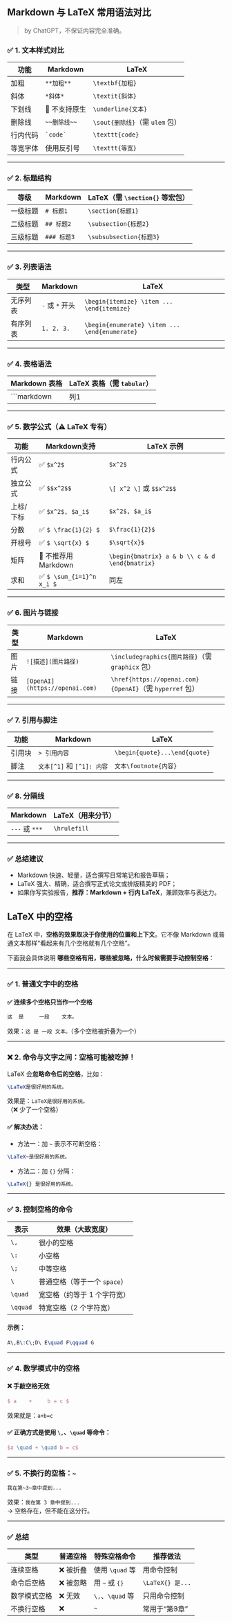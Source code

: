 ## Markdown 与 LaTeX 常用语法对比

 > by ChatGPT，不保证内容完全准确。
### ✅ 1. 文本样式对比

|功能|Markdown|LaTeX|
|---|---|---|
|加粗|`**加粗**`|`\textbf{加粗}`|
|斜体|`*斜体*`|`\textit{斜体}`|
|下划线|🚫 不支持原生|`\underline{文本}`|
|删除线|`~~删除线~~`|`\sout{删除线}`（需 `ulem` 包）|
|行内代码|`` `code` ``|`\texttt{code}`|
|等宽字体|使用反引号|`\texttt{等宽}`|

---

### ✅ 2. 标题结构

|等级|Markdown|LaTeX（需 `\section{}` 等宏包）|
|---|---|---|
|一级标题|`# 标题1`|`\section{标题1}`|
|二级标题|`## 标题2`|`\subsection{标题2}`|
|三级标题|`### 标题3`|`\subsubsection{标题3}`|

---

### ✅ 3. 列表语法

| 类型   | Markdown     | LaTeX                                         |
| ---- | ------------ | --------------------------------------------- |
| 无序列表 | `-` 或 `*` 开头 | `\begin{itemize} \item ... \end{itemize}`     |
| 有序列表 | `1. 2. 3.`   | `\begin{enumerate} \item ... \end{enumerate}` |

---

### ✅ 4. 表格语法

|Markdown 表格|LaTeX 表格（需 `tabular`）|
|---|---|
|```markdown|列1|

---

### ✅ 5. 数学公式（⚠️ LaTeX 专有）

|功能|Markdown支持|LaTeX 示例|
|---|---|---|
|行内公式|✅ `$x^2$`|`$x^2$`|
|独立公式|✅ `$$x^2$$`|`\[ x^2 \]` 或 `$$x^2$$`|
|上标/下标|✅ `$x^2$, $a_i$`|`$x^2$, $a_i$`|
|分数|✅ `$ \frac{1}{2} $`|`$\frac{1}{2}$`|
|开根号|✅ `$ \sqrt{x} $`|`$\sqrt{x}$`|
|矩阵|🚫 不推荐用 Markdown|`\begin{bmatrix} a & b \\ c & d \end{bmatrix}`|
|求和|✅ `$ \sum_{i=1}^n x_i $`|同左|

---

### ✅ 6. 图片与链接

|类型|Markdown|LaTeX|
|---|---|---|
|图片|`![描述](图片路径)`|`\includegraphics{图片路径}`（需 `graphicx` 包）|
|链接|`[OpenAI](https://openai.com)`|`\href{https://openai.com}{OpenAI}`（需 `hyperref` 包）|

---

### ✅ 7. 引用与脚注

|功能|Markdown|LaTeX|
|---|---|---|
|引用块|`> 引用内容`|`\begin{quote}...\end{quote}`|
|脚注|`文本[^1]` 和 `[^1]: 内容`|`文本\footnote{内容}`|

---

### ✅ 8. 分隔线

|Markdown|LaTeX（用来分节）|
|---|---|
|`---` 或 `***`|`\hrulefill`|

---

### ✅ 总结建议

- Markdown 快速、轻量，适合撰写日常笔记和报告草稿；
- LaTeX 强大、精确，适合撰写正式论文或排版精美的 PDF；
- 如果你写实验报告，**推荐：Markdown + 行内 LaTeX**，兼顾效率与表达力。

## LaTeX 中的空格

在 LaTeX 中，**空格的效果取决于你使用的位置和上下文**。它不像 Markdown 或普通文本那样“看起来有几个空格就有几个空格”。

下面我会具体说明 **哪些空格有用，哪些被忽略，什么时候需要手动控制空格**：

---

### ✅ 1. 普通文字中的空格

#### ✅ 连续多个空格只当作一个空格

```latex
这  是     一段    文本。
```

效果：`这 是 一段 文本。`（多个空格被折叠为一个）

---

### ❌ 2. 命令与文字之间：**空格可能被吃掉！**

LaTeX 会**忽略命令后的空格**，比如：

```latex
\LaTeX是很好用的系统。
```

效果是：`LaTeX是很好用的系统。`  
（❌ 少了一个空格）

#### ✅ 解决办法：

- 方法一：加 `~` 表示不可断空格：
    

```latex
\LaTeX~是很好用的系统。
```

- 方法二：加 `{}` 分隔：
    

```latex
\LaTeX{} 是很好用的系统。
```

---

### ✅ 3. 控制空格的命令

|表示|效果（大致宽度）|
|---|---|
|`\,`|很小的空格|
|`\:`|小空格|
|`\;`|中等空格|
|`\`|普通空格（等于一个 `space`）|
|`\quad`|宽空格（约等于 1 个字符宽）|
|`\qquad`|特宽空格（2 个字符宽）|

#### 示例：

```latex
A\,B\:C\;D\ E\quad F\qquad G
```

---

### ✅ 4. 数学模式中的空格

#### ❌ 手敲空格无效

```latex
$ a    +     b = c $
```

效果就是：`a+b=c`

#### ✅ 正确方式是使用 `\,`、`\quad` 等命令：

```latex
$a \quad + \quad b = c$
```

---

### ✅ 5. 不换行的空格：`~`

```latex
我在第~3~章中提到...
```

效果：`我在第 3 章中提到...`  
→ 空格存在，但不能在这分行。

---

### ✅ 总结

|类型|普通空格|特殊空格命令|推荐做法|
|---|---|---|---|
|连续空格|❌ 被折叠|使用 `\quad` 等|用命令控制|
|命令后空格|❌ 被忽略|用 `~` 或 `{}`|`\LaTeX{} 是...`|
|数学模式空格|❌ 无效|`\,`、`\quad` 等|只用命令控制|
|不换行空格|❌|`~`|常用于“第~~3~~章”|

